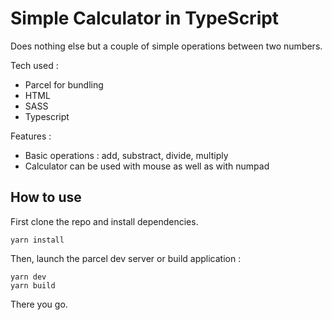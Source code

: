 # Simple Calculator in TypeScript

Does nothing else but a couple of simple operations between two numbers.

Tech used :
- Parcel for bundling
- HTML
- SASS
- Typescript

Features :
- Basic operations : add, substract, divide, multiply
- Calculator can be used with mouse as well as with numpad

## How to use

First clone the repo and install dependencies.

```
yarn install
```

Then, launch the parcel dev server or build application :

```
yarn dev
yarn build
```

There you go.